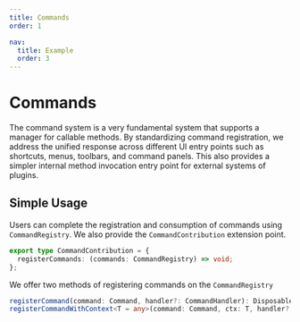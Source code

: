 ```yaml
---
title: Commands
order: 1

nav:
  title: Example
  order: 3
---
```


# Commands

The command system is a very fundamental system that supports a manager for callable methods. By standardizing command registration, we address the unified response across different UI entry points such as shortcuts, menus, toolbars, and command panels. This also provides a simpler internal method invocation entry point for external systems of plugins.

## Simple Usage

<code src="../../src/command/simple"></code>

Users can complete the registration and consumption of commands using `CommandRegistry`. We also provide the `CommandContribution` extension point.

```typescript
export type CommandContribution = {
  registerCommands: (commands: CommandRegistry) => void;
};
```

We offer two methods of registering commands on the `CommandRegistry`

```typescript
registerCommand(command: Command, handler?: CommandHandler): Disposable
registerCommandWithContext<T = any>(command: Command, ctx: T, handler?: CommandHandlerWithContext<T>): Disposable
```
